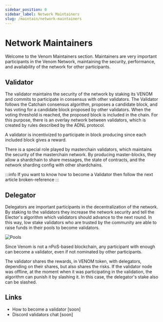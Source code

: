 ```yaml
---
sidebar_position: 0
sidebar_label: Network Maintainers
slug: /maintain/network-maintainers
---
```


# Network Maintainers

Welcome to the Venom Maintainers section. Maintainers are very important
participants in the Venom Network, maintaining the security, performance, and
availability of the network for other participants.

## Validator

The validator maintains the security of the network by staking its VENOM and
commits to participate in consensus with other validators. The Validator
follows the Catchain consensus algorithm, proposes a candidate block, and has
voting for a candidate block proposed by other validators. When the voting
threshold is reached, the proposed block is included in the chain. For this
purpose, there is an overlay network between validators, which is created by
rules described by the ADNL protocol.

A validator is incentivized to participate in block producing since each
included block gives a reward.

There is a special role played by masterchain validators, which maintains the
security of the masterchain network. By producing master-blocks, they allow a
shardchain to share messages, the state of contracts, and the network sharding
config with other shardchains.

:::info
If you want to know how to become a Validator then follow the next article broken-reference
:::

## Delegator

Delegators are important participants in the decentralization of the network.
By staking to the validators they increase the network security and tell the
Elector's algorithm which validators should advance to the next round. In this
way, low stake validators who are trusted by the community are able to raise
funds in their pools to become validators.

![Pools](../../../static/img/pools.png)

Since Venom is not a nPoS-based blockchain, any participant with enough can
become a validator, even if not nominated by other participants.

The validator shares the rewards, in VENOM token, with delegators, depending on
their shares, but also shares the risks. If the validator node was offline, at
the moment when it was participating in the validation, the algorithm can
punish it by slashing it. In this case, the delegator's stake also can be
slashed.

## Links

* How to become a validator \[soon]
* Discord validators chat \[soon]
